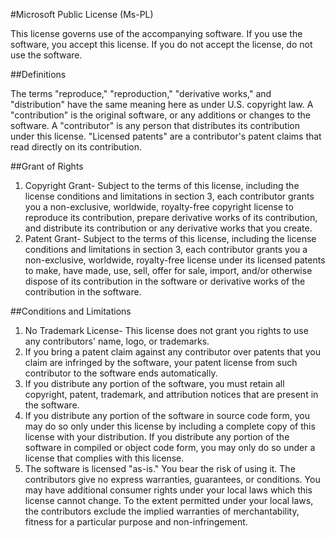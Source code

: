 #Microsoft Public License (Ms-PL)

This license governs use of the accompanying software. If you use the software, you accept this license. If you do not accept the license, do not use the software.

##Definitions

The terms "reproduce," "reproduction," "derivative works," and "distribution" have the same meaning here as under U.S. copyright law.
A "contribution" is the original software, or any additions or changes to the software.
A "contributor" is any person that distributes its contribution under this license.
"Licensed patents" are a contributor's patent claims that read directly on its contribution.

##Grant of Rights

1. Copyright Grant- Subject to the terms of this license, including the license conditions and limitations in section 3, each contributor grants you a non-exclusive, worldwide, royalty-free copyright license to reproduce its contribution, prepare derivative works of its contribution, and distribute its contribution or any derivative works that you create.
2. Patent Grant- Subject to the terms of this license, including the license conditions and limitations in section 3, each contributor grants you a non-exclusive, worldwide, royalty-free license under its licensed patents to make, have made, use, sell, offer for sale, import, and/or otherwise dispose of its contribution in the software or derivative works of the contribution in the software.

##Conditions and Limitations

1. No Trademark License- This license does not grant you rights to use any contributors' name, logo, or trademarks.
2. If you bring a patent claim against any contributor over patents that you claim are infringed by the software, your patent license from such contributor to the software ends automatically.
3. If you distribute any portion of the software, you must retain all copyright, patent, trademark, and attribution notices that are present in the software.
4. If you distribute any portion of the software in source code form, you may do so only under this license by including a complete copy of this license with your distribution. If you distribute any portion of the software in compiled or object code form, you may only do so under a license that complies with this license.
5. The software is licensed "as-is." You bear the risk of using it. The contributors give no express warranties, guarantees, or conditions. You may have additional consumer rights under your local laws which this license cannot change. To the extent permitted under your local laws, the contributors exclude the implied warranties of merchantability, fitness for a particular purpose and non-infringement.
